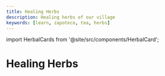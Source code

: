 ```yaml
---
title: Healing Herbs
description: Healing herbs of our village
keywords: [learn, zapoteco, tea, herbs]
---
```

import HerbalCards from '@site/src/components/HerbalCard';

# Healing Herbs

<HerbalCards/>